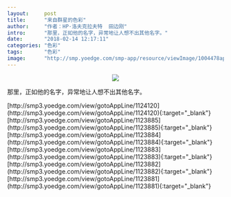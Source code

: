 ```yaml
---
layout:     post
title:      "来自群星的色彩"
author:     "作者：HP·洛夫克拉夫特  田边刚"
intro:      "那里，正如他的名字，异常地让人想不出其他名字。"
date:       "2018-02-14 12:17:11"
categories: "色彩"
tags:       "色彩"
image:      "http://smp.yoedge.com/smp-app/resource/viewImage/1004478appline.png"
---
```

<div style="text-align: center">
<p><img src="http://smp.yoedge.com/smp-app/resource/viewImage/1004478appline.png"/></p>
</div>
<p class="post-meta">
<span>那里，正如他的名字，异常地让人想不出其他名字。</span>
</p>
[http://smp3.yoedge.com/view/gotoAppLine/1124120](http://smp3.yoedge.com/view/gotoAppLine/1124120){:target="_blank"}
[http://smp3.yoedge.com/view/gotoAppLine/1123885](http://smp3.yoedge.com/view/gotoAppLine/1123885){:target="_blank"}
[http://smp3.yoedge.com/view/gotoAppLine/1123884](http://smp3.yoedge.com/view/gotoAppLine/1123884){:target="_blank"}
[http://smp3.yoedge.com/view/gotoAppLine/1123883](http://smp3.yoedge.com/view/gotoAppLine/1123883){:target="_blank"}
[http://smp3.yoedge.com/view/gotoAppLine/1123882](http://smp3.yoedge.com/view/gotoAppLine/1123882){:target="_blank"}
[http://smp3.yoedge.com/view/gotoAppLine/1123881](http://smp3.yoedge.com/view/gotoAppLine/1123881){:target="_blank"}


